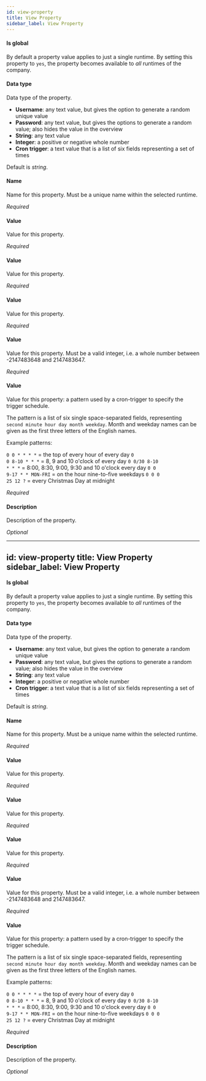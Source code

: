 ```yaml
---
id: view-property
title: View Property
sidebar_label: View Property
---
```

#### Is global
By default a property value applies to just a single runtime. By setting this property to <code>yes</code>, the property becomes available to <i>all</i> runtimes of the company.

#### Data type
Data type of the property.

- <b>Username</b>: any text value, but gives the option to generate a random unique value
- <b>Password</b>: any text value, but gives the options to generate a random value; also hides the value in the overview
- <b>String</b>: any text value
- <b>Integer</b>: a positive or negative whole number
- <b>Cron trigger</b>: a text value that is a list of six fields representing a set of times

Default is <i>string</i>.

#### Name
Name for this property. Must be a unique name within the selected runtime.

<i>Required</i>

#### Value
Value for this property.

<i>Required</i>

#### Value
Value for this property.

<i>Required</i>

#### Value
Value for this property.

<i>Required</i>

#### Value
Value for this property. Must be a valid integer, i.e. a whole number between -2147483648 and 2147483647.

<i>Required</i>

#### Value
Value for this property: a pattern used by a cron-trigger to specify the trigger schedule.

The pattern is a list of six single space-separated fields, representing <code>second minute hour day month weekday</code>. Month and weekday names can be given as the first three letters of the English names.

Example patterns:

<code>0 0 * * * *</code> = the top of every hour of every day
<code>0 0 8-10 * * *</code> = 8, 9 and 10 o'clock of every day
<code>0 0/30 8-10 * * *</code> = 8:00, 8:30, 9:00, 9:30 and 10 o'clock every day
<code>0 0 9-17 * * MON-FRI</code> = on the hour nine-to-five weekdays
<code>0 0 0 25 12 ?</code> = every Christmas Day at midnight

<i>Required</i>

#### Description
Description of the property.

<i>Optional</i>

---
id: view-property
title: View Property
sidebar_label: View Property
---
#### Is global
By default a property value applies to just a single runtime. By setting this property to <code>yes</code>, the property becomes available to <i>all</i> runtimes of the company.

#### Data type
Data type of the property.

- <b>Username</b>: any text value, but gives the option to generate a random unique value
- <b>Password</b>: any text value, but gives the options to generate a random value; also hides the value in the overview
- <b>String</b>: any text value
- <b>Integer</b>: a positive or negative whole number
- <b>Cron trigger</b>: a text value that is a list of six fields representing a set of times

Default is <i>string</i>.

#### Name
Name for this property. Must be a unique name within the selected runtime.

<i>Required</i>

#### Value
Value for this property.

<i>Required</i>

#### Value
Value for this property.

<i>Required</i>

#### Value
Value for this property.

<i>Required</i>

#### Value
Value for this property. Must be a valid integer, i.e. a whole number between -2147483648 and 2147483647.

<i>Required</i>

#### Value
Value for this property: a pattern used by a cron-trigger to specify the trigger schedule.

The pattern is a list of six single space-separated fields, representing <code>second minute hour day month weekday</code>. Month and weekday names can be given as the first three letters of the English names.

Example patterns:

<code>0 0 * * * *</code> = the top of every hour of every day
<code>0 0 8-10 * * *</code> = 8, 9 and 10 o'clock of every day
<code>0 0/30 8-10 * * *</code> = 8:00, 8:30, 9:00, 9:30 and 10 o'clock every day
<code>0 0 9-17 * * MON-FRI</code> = on the hour nine-to-five weekdays
<code>0 0 0 25 12 ?</code> = every Christmas Day at midnight

<i>Required</i>

#### Description
Description of the property.

<i>Optional</i>

